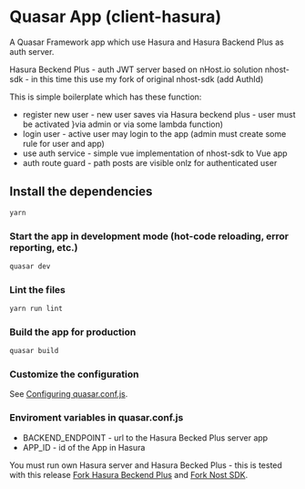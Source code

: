 # Quasar App (client-hasura)

A Quasar Framework app which use Hasura and Hasura Backend Plus as auth server.

Hasura Beckend Plus - auth JWT server based on nHost.io solution
nhost-sdk - in this time this use my fork of original nhost-sdk (add AuthId)

This is simple boilerplate which has these function:

- register new user - new user saves via Hasura beckend plus - user must be activated }via admin or via some lambda function)
- login user - active user may login to the app (admin must create some rule for user and app)
- use auth service - simple vue implementation of nhost-sdk to Vue app
- auth route guard - path posts are visible onlz for authenticated user

## Install the dependencies

```bash
yarn
```

### Start the app in development mode (hot-code reloading, error reporting, etc.)

```bash
quasar dev
```

### Lint the files

```bash
yarn run lint
```

### Build the app for production

```bash
quasar build
```

### Customize the configuration

See [Configuring quasar.conf.js](https://quasar.dev/quasar-cli/quasar-conf-js).

### Enviroment variables in quasar.conf.js

- BACKEND_ENDPOINT - url to the Hasura Becked Plus server app
- APP_ID - id of the App in Hasura

You must run own Hasura server and Hasura Becked Plus - this is tested with this release [Fork Hasura Beckend Plus](https://github.com/suplere/hasura-backend-plus) and [Fork Nost SDK](https://github.com/suplere/nhost-js-sdk).
